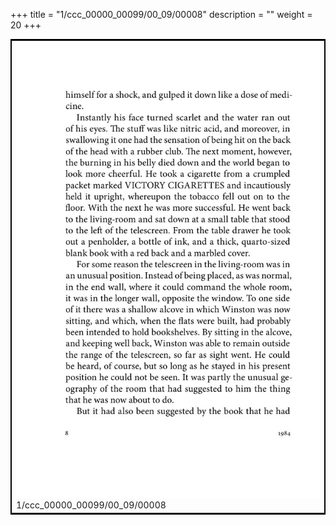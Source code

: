 +++
title = "1/ccc_00000_00099/00_09/00008"
description = ""
weight = 20
+++

<table style="border:2px solid black;max-width:800px;max-height:800px;" 
><tr><td>
<img class="center-fit-jpg"
src="/jpg_/out_jpg_1984__008.jpg">
1/ccc_00000_00099/00_09/00008
</img></td></tr></table>
